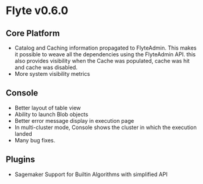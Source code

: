 # Flyte v0.6.0

## Core Platform
- Catalog and Caching information propagated to FlyteAdmin. This makes it possible to weave all the dependencies using the FlyteAdmin API. this also provides visibility when the Cache was populated,
  cache was hit and cache was disabled.
- More system visibility metrics

## Console
- Better layout of table view
- Ability to launch Blob objects
- Better error message display in execution page
- In multi-cluster mode, Console shows the cluster in which the execution landed
- Many bug fixes.

## Plugins
- Sagemaker Support for Builtin Algorithms with simplified API

